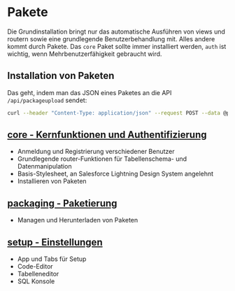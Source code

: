 # Pakete

Die Grundinstallation bringt nur das automatische Ausführen von views und routern sowie eine grundlegende Benutzerbehandlung mit. Alles andere kommt durch Pakete. Das `core` Paket sollte immer installiert werden, `auth` ist wichtig, wenn Mehrbenutzerfähigkeit gebraucht wird.

## Installation von Paketen

Das geht, indem man das JSON eines Paketes an die API `/api/packageupload` sendet:

```sh
curl --header "Content-Type: application/json" --request POST --data @pfad_zu_paket_json.json http://serverurl/packageupload/
```

## [core - Kernfunktionen und Authentifizierung](packages/CORE.md)

* Anmeldung und Registrierung verschiedener Benutzer
* Grundlegende router-Funktionen für Tabellenschema- und Datenmanipulation
* Basis-Stylesheet, an Salesforce Lightning Design System angelehnt
* Installieren von Paketen

## [packaging - Paketierung](packages/PACKAGING.md)

* Managen und Herunterladen von Paketen

## [setup - Einstellungen](packages/SETUP.md)

* App und Tabs für Setup
* Code-Editor
* Tabelleneditor
* SQL Konsole